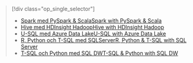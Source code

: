 > [!div class="op_single_selector"]
> * [<span data-ttu-id="ae7fb-101">Spark med PySpark & Scala</span><span class="sxs-lookup"><span data-stu-id="ae7fb-101">Spark with PySpark & Scala</span></span>](../articles/machine-learning/data-science-process-walkthroughs-spark.md)
> * [<span data-ttu-id="ae7fb-102">Hive med HDInsight Hadoop</span><span class="sxs-lookup"><span data-stu-id="ae7fb-102">Hive with HDInsight Hadoop</span></span>](../articles/machine-learning/data-science-process-walkthroughs-hdinsight-hadoop.md)
> * [<span data-ttu-id="ae7fb-103">U-SQL med Azure Data Lake</span><span class="sxs-lookup"><span data-stu-id="ae7fb-103">U-SQL with Azure Data Lake</span></span>](../articles/machine-learning/data-science-process-walkthroughs-azure-data-lake.md)
> * [<span data-ttu-id="ae7fb-104">R, Python och T-SQL med SQLServer</span><span class="sxs-lookup"><span data-stu-id="ae7fb-104">R, Python & T-SQL with SQL Server</span></span>](../articles/machine-learning/data-science-process-walkthroughs-sql-server.md)
> * [<span data-ttu-id="ae7fb-105">T-SQL och Python med SQL DW</span><span class="sxs-lookup"><span data-stu-id="ae7fb-105">T-SQL & Python with SQL DW</span></span>](../articles/machine-learning/data-science-process-walkthroughs-sql-data-warehouse.md)
> 
> 

